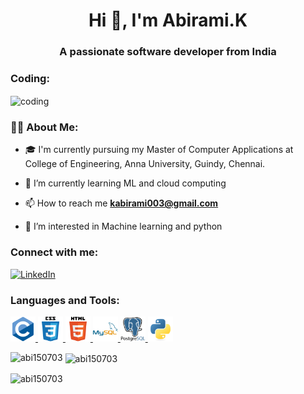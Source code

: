 <h1 align="center">Hi 👋, I'm Abirami.K</h1>
<h3 align="center">A passionate software developer from India</h3>

<h3 align="left">Coding:</h3>
<img align="center" alt="coding" width="400" src="https://res.cloudinary.com/practicaldev/image/fetch/s--O0u1bNHs--/c_limit%2Cf_auto%2Cfl_progressive%2Cq_66%2Cw_880/https://miro.medium.com/max/1400/0%2APXf5ge7QCN9Ga_CL.gif">

<h3 align="left">👩‍💻 About Me:</h3>

- 🎓 I'm currently pursuing my Master of Computer Applications at College of Engineering, Anna University, Guindy, Chennai.

- 🌱 I’m currently learning ML and cloud computing

- 📫 How to reach me **kabirami003@gmail.com**

- 👀 I’m interested in Machine learning and python

<h3 align="left">Connect with me:</h3>
<p align="left">
    <a href="https://www.linkedin.com/in/abiramiKR" target="_blank">
        <img src="https://camo.githubusercontent.com/d51d930386d92764b305790e73be2b9659d7c01995c5204313fb766f54646e5a/68747470733a2f2f696d672e69636f6e73382e636f6d2f636f6c6f722f34382f3030303030302f6c696e6b6564696e2e706e67" alt="LinkedIn" width="40" height="40"/>
    </a>
</p>


<h3 align="left">Languages and Tools:</h3>
<p align="left"> 
    <a href="https://www.cprogramming.com/" target="_blank" rel="noreferrer"> 
        <img src="https://raw.githubusercontent.com/devicons/devicon/master/icons/c/c-original.svg" alt="c" width="40" height="40"/> 
    </a> 
    <a href="https://www.w3schools.com/css/" target="_blank" rel="noreferrer"> 
        <img src="https://raw.githubusercontent.com/devicons/devicon/master/icons/css3/css3-original-wordmark.svg" alt="css3" width="40" height="40"/> 
    </a> 
    <a href="https://www.w3.org/html/" target="_blank" rel="noreferrer"> 
        <img src="https://raw.githubusercontent.com/devicons/devicon/master/icons/html5/html5-original-wordmark.svg" alt="html5" width="40" height="40"/> 
    </a> 
    <a href="https://www.mysql.com/" target="_blank" rel="noreferrer"> 
        <img src="https://raw.githubusercontent.com/devicons/devicon/master/icons/mysql/mysql-original-wordmark.svg" alt="mysql" width="40" height="40"/> 
    </a> 
    <a href="https://www.postgresql.org" target="_blank" rel="noreferrer"> 
        <img src="https://raw.githubusercontent.com/devicons/devicon/master/icons/postgresql/postgresql-original-wordmark.svg" alt="postgresql" width="40" height="40"/> 
    </a> 
    <a href="https://www.python.org" target="_blank" rel="noreferrer"> 
        <img src="https://raw.githubusercontent.com/devicons/devicon/master/icons/python/python-original.svg" alt="python" width="40" height="40"/> 
    </a> 
</p>
<p><img align="left" src="https://github-readme-stats.vercel.app/api/top-langs?username=abi150703&show_icons=true&locale=en&layout=compact" alt="abi150703" /></p>

<p>&nbsp;<img align="center" src="https://github-readme-stats.vercel.app/api?username=abi150703&show_icons=true&locale=en" alt="abi150703" /></p>

<p><img align="center" src="https://github-readme-streak-stats.herokuapp.com/?user=abi150703&" alt="abi150703" /></p>
